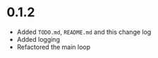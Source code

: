 # 0.1.2

* Added `TODO.md`, `README.md` and this change log
* Added logging
* Refactored the main loop
